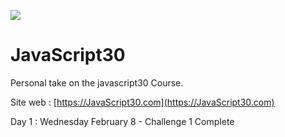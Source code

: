 ![](https://javascript30.com/images/JS3-social-share.png)

# JavaScript30

Personal take on the javascript30 Course.

Site web : [https://JavaScript30.com](https://JavaScript30.com)


Day 1 : Wednesday February 8 - Challenge 1 Complete

